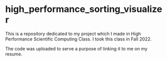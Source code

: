 # high_performance_sorting_visualizer
This is a repository dedicated to my project which I made in High Performance Scientific Computing Class. I took this class in Fall 2022.

The code was uploaded to serve a purpose of linking it to me on my resume.
